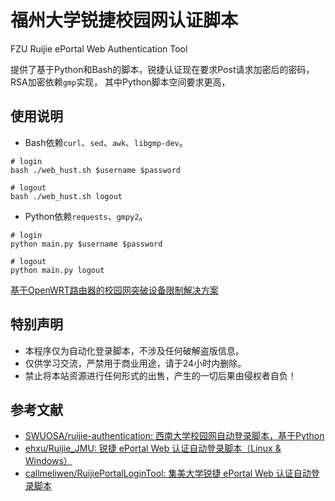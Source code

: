 # 福州大学锐捷校园网认证脚本

FZU Ruijie ePortal Web Authentication Tool

提供了基于Python和Bash的脚本，锐捷认证现在要求Post请求加密后的密码，RSA加密依赖`gmp`实现，
其中Python脚本空间要求更高，


## 使用说明

- Bash依赖`curl`、`sed`、`awk`、`libgmp-dev`。

```shell
# login
bash ./web_hust.sh $username $password

# logout
bash ./web_hust.sh logout 
```

- Python依赖`requests`、`gmpy2`。

```shell
# login
python main.py $username $password

# logout
python main.py logout
```

<a href="校园网路由器.md">基于OpenWRT路由器的校园网突破设备限制解决方案<a>

## 特别声明

- 本程序仅为自动化登录脚本，不涉及任何破解盗版信息。
- 仅供学习交流，严禁用于商业用途，请于24小时内删除。
- 禁止将本站资源进行任何形式的出售，产生的一切后果由侵权者自负！

## 参考文献

- [SWUOSA/ruijie-authentication: 西南大学校园网自动登录脚本，基于Python](https://github.com/SWUOSA/ruijie-authentication)
- [ehxu/Ruijie_JMU: 锐捷 ePortal Web 认证自动登录脚本（Linux & Windows）](https://github.com/ehxu/Ruijie_JMU)
- [callmeliwen/RuijiePortalLoginTool: 集美大学锐捷 ePortal Web 认证自动登录脚本](https://github.com/callmeliwen/RuijiePortalLoginTool)
